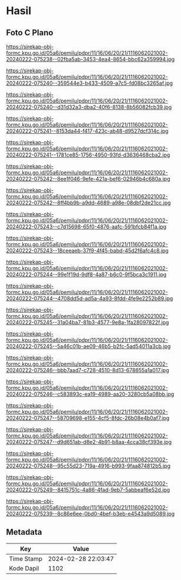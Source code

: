 # Hasil

## Foto C Plano

https://sirekap-obj-formc.kpu.go.id/05a6/pemilu/pdpr/11/16/06/20/21/1116062021002-20240222-075238--02fba5ab-3453-4ea4-8654-bbc62a359994.jpg

https://sirekap-obj-formc.kpu.go.id/05a6/pemilu/pdpr/11/16/06/20/21/1116062021002-20240222-075240--359544e3-b433-4509-a7c5-fd08bc3265af.jpg

https://sirekap-obj-formc.kpu.go.id/05a6/pemilu/pdpr/11/16/06/20/21/1116062021002-20240222-075240--d31d32a3-dba2-40f6-8138-8b56082fcb39.jpg

https://sirekap-obj-formc.kpu.go.id/05a6/pemilu/pdpr/11/16/06/20/21/1116062021002-20240222-075241--8153da44-f417-423c-ab48-d9527dcf314c.jpg

https://sirekap-obj-formc.kpu.go.id/05a6/pemilu/pdpr/11/16/06/20/21/1116062021002-20240222-075241--1781ce85-1756-4950-93fd-d3636468cba2.jpg

https://sirekap-obj-formc.kpu.go.id/05a6/pemilu/pdpr/11/16/06/20/21/1116062021002-20240222-075242--8ee1f046-9efe-421a-bef6-02946b4c680a.jpg

https://sirekap-obj-formc.kpu.go.id/05a6/pemilu/pdpr/11/16/06/20/21/1116062021002-20240222-075242--8ff4bb9b-a9dd-4689-a98e-08dbf2de21cc.jpg

https://sirekap-obj-formc.kpu.go.id/05a6/pemilu/pdpr/11/16/06/20/21/1116062021002-20240222-075243--c7d15698-65f0-4876-aafc-591bfcb84f1a.jpg

https://sirekap-obj-formc.kpu.go.id/05a6/pemilu/pdpr/11/16/06/20/21/1116062021002-20240222-075243--18ceeaeb-37f9-4f45-babd-45d2f6afc4c8.jpg

https://sirekap-obj-formc.kpu.go.id/05a6/pemilu/pdpr/11/16/06/20/21/1116062021002-20240222-075244--99e1f19d-9df8-4a87-b6c0-9f5bca3c1911.jpg

https://sirekap-obj-formc.kpu.go.id/05a6/pemilu/pdpr/11/16/06/20/21/1116062021002-20240222-075244--4708dd5d-ad5a-4a93-8fdd-4fe9e2252b89.jpg

https://sirekap-obj-formc.kpu.go.id/05a6/pemilu/pdpr/11/16/06/20/21/1116062021002-20240222-075245--31a04ba7-81b3-4577-9e8a-1fa28097822f.jpg

https://sirekap-obj-formc.kpu.go.id/05a6/pemilu/pdpr/11/16/06/20/21/1116062021002-20240222-075245--5a46c01b-ae09-46b5-b2fc-5ad54011a3cb.jpg

https://sirekap-obj-formc.kpu.go.id/05a6/pemilu/pdpr/11/16/06/20/21/1116062021002-20240222-075246--bbb7aad7-c728-4510-8d13-678855a1a017.jpg

https://sirekap-obj-formc.kpu.go.id/05a6/pemilu/pdpr/11/16/06/20/21/1116062021002-20240222-075246--c583893c-ea19-4989-aa20-3280cb5a08bb.jpg

https://sirekap-obj-formc.kpu.go.id/05a6/pemilu/pdpr/11/16/06/20/21/1116062021002-20240222-075247--58709698-e155-4cf5-8fdc-26b08e4b0af7.jpg

https://sirekap-obj-formc.kpu.go.id/05a6/pemilu/pdpr/11/16/06/20/21/1116062021002-20240222-075247--d9d651ab-d8e2-4b91-b8aa-4cca38cf393e.jpg

https://sirekap-obj-formc.kpu.go.id/05a6/pemilu/pdpr/11/16/06/20/21/1116062021002-20240222-075248--95c55d23-719a-4916-b993-9faa874812b5.jpg

https://sirekap-obj-formc.kpu.go.id/05a6/pemilu/pdpr/11/16/06/20/21/1116062021002-20240222-075249--8415751c-4a86-4fad-9eb7-5abbeaf6e52d.jpg

https://sirekap-obj-formc.kpu.go.id/05a6/pemilu/pdpr/11/16/06/20/21/1116062021002-20240222-075239--8c86e6ee-0bd0-4bef-b3eb-e4543a9d5089.jpg


## Metadata

| Key        | Value               |
| ---------- | ------------------- |
| Time Stamp | 2024-02-28 22:03:47 |
| Kode Dapil | 1102                |



